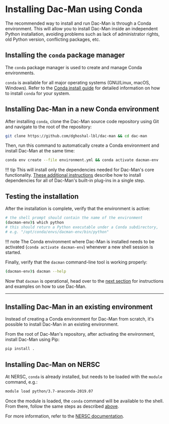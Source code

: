 # Installing Dac-Man using Conda

The recommended way to install and run Dac-Man is through a Conda environment.
This will allow you to install Dac-Man inside an independent Python installation,
avoiding problems such as lack of administrator rights, old Python version, conflicting packages, etc.

## Installing the `conda` package manager

The `conda` package manager is used to create and manage Conda environments.

`conda` is available for all major operating systems (GNU/Linux, macOS, Windows).
Refer to the [Conda install guide](https://conda.io/projects/conda/en/latest/user-guide/install/index.html)
for detailed information on how to install `conda` for your system.

## Installing Dac-Man in a new Conda environment

After installing `conda`, clone the Dac-Man source code repository using Git
and navigate to the root of the repository:

```sh
git clone https://github.com/dghoshal-lbl/dac-man && cd dac-man
```

Then, run this command to automatically create a Conda environment and install Dac-Man at the same time:

```sh
conda env create --file environment.yml && conda activate dacman-env
```

!!! tip
    This will install only the dependencies needed for Dac-Man's core functionality. [These additional instructions](../../install/dependencies) describe how to install dependencies for all of Dac-Man's built-in plug-ins in a single step.

## Testing the installation

After the installation is complete, verify that the environment is active:

```sh
# the shell prompt should contain the name of the environment
(dacman-env)$ which python
# this should return a Python executable under a Conda subdirectory,
# e.g. "/opt/conda/envs/dacman-env/bin/python"
```

!!! note
    The Conda environment where Dac-Man is installed needs to be activated (`conda activate dacman-env`) whenever a new shell session is started.

Finally, verify that the `dacman` command-line tool is working properly:

```sh
(dacman-env)$ dacman --help
```

Now that `dacman` is operational, head over to the [next section](../../use/desktop) for instructions and examples on how to use Dac-Man.

---

## Installing Dac-Man in an existing environment

Instead of creating a Conda environment for Dac-Man from scratch, it's possible to install Dac-Man in an existing environment.

From the root of Dac-Man's repository, after activating the environment,
install Dac-Man using Pip:

```sh
pip install .
```

## Installing Dac-Man on NERSC

At NERSC, `conda` is already installed, but needs to be loaded with the `module` command, e.g.:

```sh
module load python/3.7-anaconda-2019.07
```

Once the module is loaded, the `conda` command will be available to the shell.
From there, follow the same steps as described [above](#installing-dac-man-in-a-new-conda-environment).

For more information, refer to the [NERSC documentation](https://docs.nersc.gov/programming/high-level-environments/python/#conda-environments).

